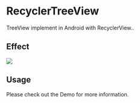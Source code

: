 # RecyclerTreeView
TreeView implement in Android with RecyclerView..

## Effect
![](https://raw.githubusercontent.com/TellH/RecyclerTreeView/master/raw/effect.gif)

## Usage
Please check out the Demo for more information.
